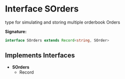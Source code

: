 
# Interface SOrders

type for simulating and storing multiple orderbook Orders

<b>Signature:</b>

```typescript
interface SOrders extends Record<string, SOrder> 
```

## Implements Interfaces

- <b>SOrders</b>
    - Record

